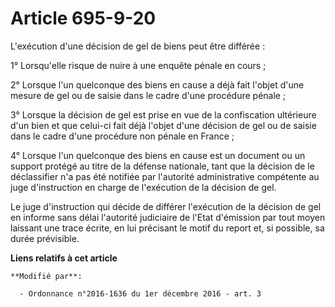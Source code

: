 # Article 695-9-20

L'exécution d'une décision de gel de biens peut être différée :

1° Lorsqu'elle risque de nuire à une enquête pénale en cours ;

2° Lorsque l'un quelconque des biens en cause a déjà fait l'objet d'une mesure de gel ou de saisie dans le cadre d'une
procédure pénale ;

3° Lorsque la décision de gel est prise en vue de la confiscation ultérieure d'un bien et que celui-ci fait déjà l'objet
d'une décision de gel ou de saisie dans le cadre d'une procédure non pénale en France ;

4° Lorsque l'un quelconque des biens en cause est un document ou un support protégé au titre de la défense nationale, tant
que la décision de le déclassifier n'a pas été notifiée par l'autorité administrative compétente au juge d'instruction en
charge de l'exécution de la décision de gel.

Le juge d'instruction qui décide de différer l'exécution de la décision de gel en informe sans délai l'autorité judiciaire de
l'Etat d'émission par tout moyen laissant une trace écrite, en lui précisant le motif du report et, si possible, sa durée
prévisible.

**Liens relatifs à cet article**

	**Modifié par**:

	  - Ordonnance n°2016-1636 du 1er décembre 2016 - art. 3
